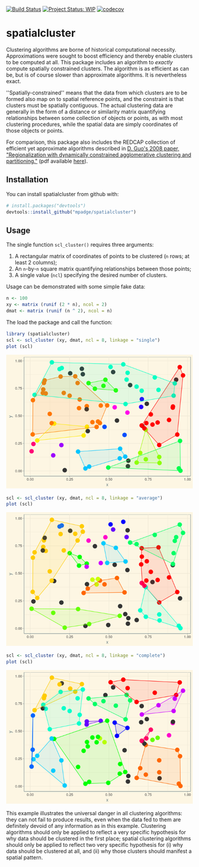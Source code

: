<!-- README.md is generated from README.Rmd. Please edit that file -->
[![Build Status](https://travis-ci.org/mpadge/spatialcluster.svg)](https://travis-ci.org/mpadge/spatialcluster) [![Project Status: WIP](http://www.repostatus.org/badges/latest/wip.svg)](http://www.repostatus.org/#wip) [![codecov](https://codecov.io/gh/mpadge/spatialcluster/branch/master/graph/badge.svg)](https://codecov.io/gh/mpadge/spatialcluster)

spatialcluster
==============

Clustering algorithms are borne of historical computational necessity. Approximations were sought to boost efficiency and thereby enable clusters to be computed at all. This package includes an algorithm to *exactly* compute spatially constrained clusters. The algorithm is as efficient as can be, but is of course slower than approximate algorithms. It is nevertheless exact.

''Spatially-constrained'' means that the data from which clusters are to be formed also map on to spatial reference points, and the constraint is that clusters must be spatially contiguous. The actual clustering data are generally in the form of a distance or similarity matrix quantifying relationships between some collection of objects or points, as with most clustering procedures, while the spatial data are simply coordinates of those objects or points.

For comparison, this package also includes the REDCAP collection of efficient yet approximate algorithms described in [D. Guo's 2008 paper, "Regionalization with dynamically constrained agglomerative clustering and partitioning."](https://www.tandfonline.com/doi/abs/10.1080/13658810701674970) (pdf available [here](https://pdfs.semanticscholar.org/ead1/7df8aaa1aed0e433b3ae1ec1ec5c7e785b2b.pdf)).

Installation
------------

You can install spatialcluster from github with:

``` r
# install.packages("devtools")
devtools::install_github("mpadge/spatialcluster")
```

Usage
-----

The single function `scl_cluster()` requires three arguments:

1.  A rectangular matrix of coordinates of points to be clustered (`n` rows; at least 2 columns);
2.  An `n`-by-`n` square matrix quantifying relationships between those points;
3.  A single value (`ncl`) specifying the desired number of clusters.

Usage can be demonstrated with some simple fake data:

``` r
n <- 100
xy <- matrix (runif (2 * n), ncol = 2)
dmat <- matrix (runif (n ^ 2), ncol = n)
```

The load the package and call the function:

``` r
library (spatialcluster)
scl <- scl_cluster (xy, dmat, ncl = 8, linkage = "single")
plot (scl)
```

![](/docs/figs/README-plot-single-1.png)

``` r
scl <- scl_cluster (xy, dmat, ncl = 8, linkage = "average")
plot (scl)
```

![](/docs/figs/README-plot-average-1.png)

``` r
scl <- scl_cluster (xy, dmat, ncl = 8, linkage = "complete")
plot (scl)
```

![](/docs/figs/README-plot-complete-1.png)

This example illustrates the universal danger in all clustering algorithms: they can not fail to produce results, even when the data fed to them are definitely devoid of any information as in this example. Clustering algorithms should only be applied to reflect a very specific hypothesis for why data should be clustered in the first place; spatial clustering algorithms should only be applied to reflect two very specific hypothesis for (i) why data should be clustered at all, and (ii) why those clusters should manifest a spatial pattern.
